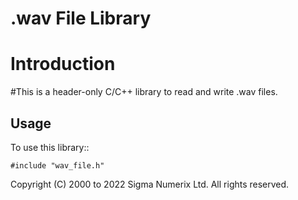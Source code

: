 # .wav File Library

# Introduction

#This is a header-only C/C++ library to read and write .wav files.

## Usage

To use this library::

    #include "wav_file.h"


Copyright (C) 2000 to 2022 Sigma Numerix Ltd. All rights reserved.
